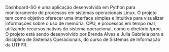 Dashboard-SO é uma aplicação desenvolvida em Python para monitoramento de processos em sistemas operacionais Linux. O projeto tem como objetivo oferecer uma interface simples e intuitiva para visualizar informações sobre o uso de memória, CPU, e processos em tempo real, utilizando recursos nativos do sistema operacional, como o diretório /proc.
O projeto está sendo desenvolvido por Brenda Alves e Julia Gabriela para a disciplina de Sistemas Operacionais, do curso de Sistemas de Informação da UTFPR.
